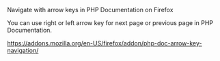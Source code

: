 Navigate with arrow keys in PHP Documentation on Firefox

You can use right or left arrow key for next page or previous page in PHP Documentation.

https://addons.mozilla.org/en-US/firefox/addon/php-doc-arrow-key-navigation/
